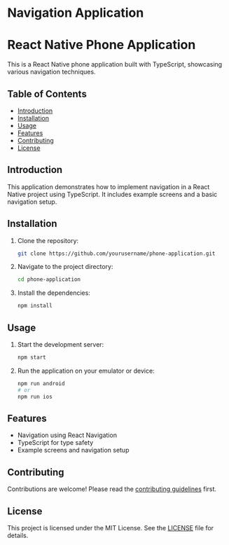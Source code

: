 # Navigation Application
# React Native Phone Application

This is a React Native phone application built with TypeScript, showcasing various navigation techniques.

## Table of Contents

- [Introduction](#introduction)
- [Installation](#installation)
- [Usage](#usage)
- [Features](#features)
- [Contributing](#contributing)
- [License](#license)

## Introduction

This application demonstrates how to implement navigation in a React Native project using TypeScript. It includes example screens and a basic navigation setup.

## Installation

1. Clone the repository:
   ```sh
   git clone https://github.com/yourusername/phone-application.git
   ```
2. Navigate to the project directory:
   ```sh
   cd phone-application
   ```
3. Install the dependencies:
   ```sh
   npm install
   ```

## Usage

1. Start the development server:
   ```sh
   npm start
   ```
2. Run the application on your emulator or device:
   ```sh
   npm run android
   # or
   npm run ios
   ```

## Features

- Navigation using React Navigation
- TypeScript for type safety
- Example screens and navigation setup

## Contributing

Contributions are welcome! Please read the [contributing guidelines](CONTRIBUTING.md) first.

## License

This project is licensed under the MIT License. See the [LICENSE](LICENSE) file for details.